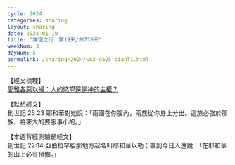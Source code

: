 ```yaml
---
cycle: 2024
categories: sharing
layout: sharing
date: 2024-01-19
title: "謙理之行：第19天/共730天"
weekNum: 3
dayNum: 5
permalink: /sharing/2024/wk3-day5-qianli.html
---
```

【經文梳理】  
<a href="https://youtu.be/Pc4rI40a5Bk" target="_blank">愛雅各惡以掃：人的慾望還是神的主權？</a>

【默想經文】  
創世記 25:23 耶和華對她說：「兩國在你腹內，兩族從你身上分出。這族必強於那族，將來大的要服事小的。」 

【本週背經測驗題經文】  
創世記 22:14 亞伯拉罕給那地方起名叫耶和華以勒；直到今日人還說：「在耶和華的山上必有預備。」
